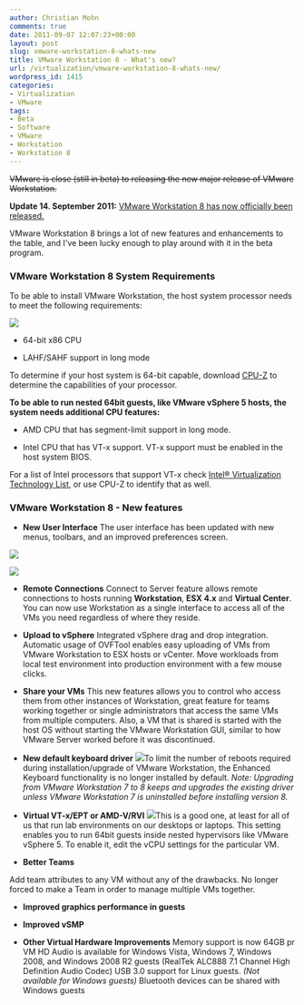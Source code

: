 ```yaml
---
author: Christian Mohn
comments: true
date: 2011-09-07 12:07:23+00:00
layout: post
slug: vmware-workstation-8-whats-new
title: VMware Workstation 8 - What's new?
url: /virtualization/vmware-workstation-8-whats-new/
wordpress_id: 1415
categories:
- Virtualization
- VMware
tags:
- Beta
- Software
- VMware
- Workstation
- Workstation 8
---
```


<del>VMware is close (still in beta) to releasing the new major release of VMware Workstation.</del>

**Update 14. September 2011:** [VMware Workstation 8 has now officially been released.](http://www.vmware.com/products/workstation/)

VMware Workstation 8 brings a lot of new features and enhancements to the table, and I've been lucky enough to play around with it in the beta program.



### VMware Workstation 8 System Requirements


To be able to install VMware Workstation, the host system processor needs to meet the following requirements:


[![](/img/VMware-Workstation-8-Whats-New-CPU-Z-1-150x150.png)](/img/VMware-Workstation-8-Whats-New-CPU-Z-1.png)

  * 64-bit x86 CPU


  * LAHF/SAHF support in long mode


  

To determine if your host system is 64-bit capable, download [CPU-Z](http://www.cpuid.com/softwares/cpu-z.html) to determine the capabilities of your processor.

**To be able to run nested 64bit guests, like VMware vSphere 5 hosts, the system needs additional CPU features:**




  * AMD CPU that has segment-limit support in long mode.



  * Intel CPU that has VT-x support. VT-x support must be enabled in the host system BIOS.



For a list of Intel processors that support VT-x check [Intel® Virtualization Technology List](http://ark.intel.com/VTList.aspx), or use CPU-Z to identify that as well.



### VMware Workstation 8 - New features






  * **New User Interface**
The user interface has been updated with new menus, toolbars, and an improved preferences screen.

[![](/img/VMware-Workstation-8-Whats-New-GUI-11-150x150.png)](/img/VMware-Workstation-8-Whats-New-GUI-11.png)

[![](/img/VMware-Workstation-8-Whats-New-GUI-2-150x150.png)](/img/VMware-Workstation-8-Whats-New-GUI-2.png)

  



  * **Remote Connections**
Connect to Server feature allows remote connections to hosts running **Workstation**, **ESX 4.x** and **Virtual Center**.  You can now use Workstation as a single interface to access all of the VMs you need regardless of where they reside.



  



  * **Upload to vSphere**
Integrated vSphere drag and drop integration. Automatic usage of OVFTool enables easy uploading of VMs from VMware Workstation to ESX hosts or vCenter. Move workloads from local test environment into production environment with a few mouse clicks.



  



  * **Share your VMs**
This new features allows you to control who access them from other instances of Workstation, great feature for teams working together or single administrators that access the same VMs from multiple computers. Also, a VM that is shared is started with the host OS without starting the VMware Workstation GUI, similar to how VMware Server worked before it was discontinued.


  



  * **New default keyboard driver**
[![](/img/VMware-Workstation-8-Whats-New-Enhanced-Keyboard-Installation-1-150x150.png)](/img/VMware-Workstation-8-Whats-New-Enhanced-Keyboard-Installation-1.png)To limit the number of reboots required during installation/upgrade of VMware Workstation, the Enhanced Keyboard functionality is no longer installed by default. 
_Note: Upgrading from VMware Workstation 7 to 8 keeps and upgrades the existing driver unless VMware Workstation 7 is uninstalled before installing version 8._
  



  * **Virtual VT-x/EPT or AMD-V/RVI**
[![](/img/VMware-Workstation-8-Whats-New-VT-x-1-150x150.png)](/img/VMware-Workstation-8-Whats-New-VT-x-1.png)This is a good one, at least for all of us that run lab environments on our desktops or laptops. 
This setting enables you to run 64bit guests inside nested hypervisors like VMware vSphere 5. To enable it, edit the vCPU settings for the particular VM.
  



  * **Better Teams**

Add team attributes to any VM without any of the drawbacks.  No longer forced to make a Team in order to manage multiple VMs together.
  



  * **Improved graphics performance in guests**
  



  * **Improved vSMP**
  



  * **Other Virtual Hardware Improvements**
Memory support is now 64GB pr VM
HD Audio is available for Windows Vista, Windows 7, Windows 2008, and Windows 2008 R2 guests (RealTek ALC888 7.1 Channel High Definition Audio Codec)
USB 3.0 support for Linux guests. _(Not available for Windows guests)_
Bluetooth devices can be shared with Windows guests

